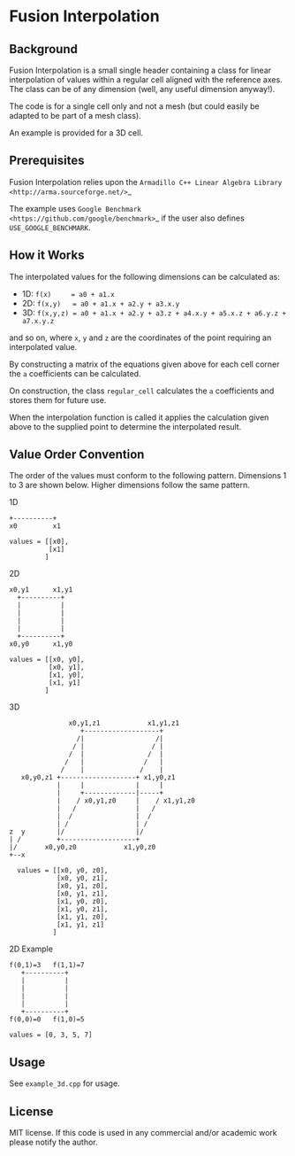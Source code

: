 Fusion Interpolation
====================
 
Background
----------
 
Fusion Interpolation is a small single header containing a class for
linear interpolation of values within a regular cell aligned with the reference
axes.  The class can be of any dimension (well, any useful dimension anyway!).
 
The code is for a single cell only and not a mesh (but could easily be adapted
to be part of a mesh class).
 
An example is provided for a 3D cell.
 
 
Prerequisites
-------------
 
Fusion Interpolation relies upon the
`Armadillo C++ Linear Algebra Library <http://arma.sourceforge.net/>`_
 
The example uses `Google Benchmark <https://github.com/google/benchmark>`_ if
the user also defines ``USE_GOOGLE_BENCHMARK``.
 
 
How it Works
------------
 
The interpolated values for the following dimensions can be calculated as:
 
* 1D: ``f(x)     = a0 + a1.x``
* 2D: ``f(x,y)   = a0 + a1.x + a2.y + a3.x.y``
* 3D: ``f(x,y,z) = a0 + a1.x + a2.y + a3.z + a4.x.y + a5.x.z + a6.y.z + a7.x.y.z``
 
and so on, where ``x``, ``y`` and ``z`` are the coordinates of the point
requiring an interpolated value.
 
By constructing a matrix of the equations given above for each cell corner the
``a`` coefficients can be calculated.
 
On construction, the class ``regular_cell`` calculates the ``a`` coefficients
and stores them for future use.
 
When the interpolation function is called it applies the calculation given
above to the supplied point to determine the interpolated result.
 
 
Value Order Convention
----------------------
 
The order of the values must conform to the following pattern.  Dimensions 1 to
3 are shown below.  Higher dimensions follow the same pattern.
 
1D
 
    +----------+
    x0         x1
 
    values = [[x0],
              [x1]
             ]
 
2D
 
    x0,y1      x1,y1
      +----------+
      |          |
      |          |
      |          |
      |          |
      +----------+
    x0,y0      x1,y0
 
    values = [[x0, y0],
              [x0, y1],
              [x1, y0],
              [x1, y1]
             ]
 
3D
 
                   x0,y1,z1            x1,y1,z1
                      +-------------------+
                     /|                  /|
                    / |                 / |
                   /  |                /  |
                  /   |               /   |
                 /    |              /    |
       x0,y0,z1 +-------------------+ x1,y0,z1
                |     |             |     |
                |     +-------------|-----+
                |    / x0,y1,z0     |    / x1,y1,z0
                |   /               |   /
                |  /                |  /
                | /                 | /
    z  y        |/                  |/
    | /         +-------------------+
    |/       x0,y0,z0            x1,y0,z0
    +--x
   
      values = [[x0, y0, z0],
                [x0, y0, z1],
                [x0, y1, z0],
                [x0, y1, z1],
                [x1, y0, z0],
                [x1, y0, z1],
                [x1, y1, z0],
                [x1, y1, z1]
               ]
 
 
2D Example
 
    f(0,1)=3   f(1,1)=7
       +----------+
       |          |
       |          |
       |          |
       |          |
       +----------+
    f(0,0)=0   f(1,0)=5
 
    values = [0, 3, 5, 7]
 
 
Usage
-----
 
See ``example_3d.cpp`` for usage.
 
 
License
-------
 
MIT license.  If this code is used in any commercial and/or academic work please
notify the author.
